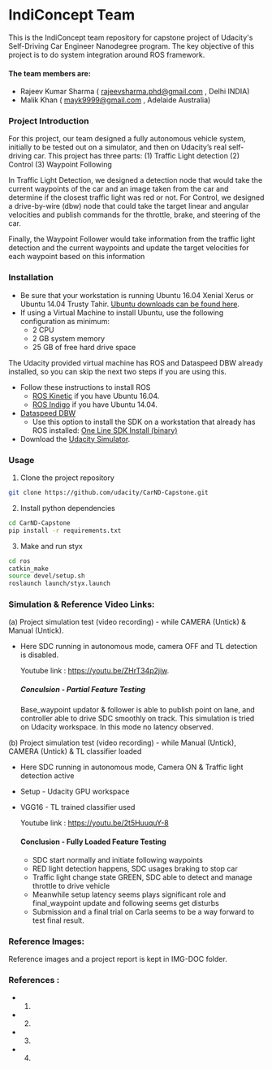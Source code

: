 # IndiConcept Team

This is the IndiConcept team repository for capstone project of Udacity's Self-Driving Car Engineer Nanodegree program. The key objective of this project is to do system integration around ROS framework. 

#### The team members are:

 * Rajeev Kumar Sharma ( rajeevsharma.phd@gmail.com , Delhi INDIA)
 * Malik Khan ( mayk9999@gmail.com , Adelaide Australia)
 
### Project Introduction
For this project, our team designed a fully autonomous vehicle system, initially to be tested out on a simulator, and then on Udacity’s real self-driving car. This project has three parts: 
(1) Traffic Light detection 
(2) Control 
(3) Waypoint Following

In Traffic Light Detection, we designed a detection node that would take the current waypoints of the car and an image taken from the car and determine if the closest traffic light was red or not. For Control, we designed a drive-by-wire (dbw) node that could take the target linear and angular velocities and publish commands for the throttle, brake, and steering of the car. 

Finally, the Waypoint Follower would take information from the traffic light detection and the current waypoints and update the target velocities for each waypoint based on this information

### Installation 
* Be sure that your workstation is running Ubuntu 16.04 Xenial Xerus or Ubuntu 14.04 Trusty Tahir. [Ubuntu downloads can be found here](https://www.ubuntu.com/download/desktop).
* If using a Virtual Machine to install Ubuntu, use the following configuration as minimum:
  * 2 CPU
  * 2 GB system memory
  * 25 GB of free hard drive space

The Udacity provided virtual machine has ROS and Dataspeed DBW already installed, so you can skip the next two steps if you are using this.

* Follow these instructions to install ROS
  * [ROS Kinetic](http://wiki.ros.org/kinetic/Installation/Ubuntu) if you have Ubuntu 16.04.
  * [ROS Indigo](http://wiki.ros.org/indigo/Installation/Ubuntu) if you have Ubuntu 14.04.
* [Dataspeed DBW](https://bitbucket.org/DataspeedInc/dbw_mkz_ros)
  * Use this option to install the SDK on a workstation that already has ROS installed: [One Line SDK Install (binary)](https://bitbucket.org/DataspeedInc/dbw_mkz_ros/src/81e63fcc335d7b64139d7482017d6a97b405e250/ROS_SETUP.md?fileviewer=file-view-default)
* Download the [Udacity Simulator](https://github.com/udacity/CarND-Capstone/releases/tag/v1.2).

### Usage
1. Clone the project repository
```bash
git clone https://github.com/udacity/CarND-Capstone.git
```
2. Install python dependencies
```bash
cd CarND-Capstone
pip install -r requirements.txt
```
3. Make and run styx
```bash
cd ros
catkin_make
source devel/setup.sh
roslaunch launch/styx.launch
```

### Simulation & Reference Video Links: 
(a) Project simulation test (video recording) - while CAMERA (Untick) & Manual (Untick). 
* Here SDC running in autonomous mode, camera OFF and TL detection is disabled. 

    Youtube link :  https://youtu.be/ZHrT34p2jiw.
    
    ##### Conculsion - Partial Feature Testing 
    Base_waypoint updator & follower is able to publish point on lane, and controller able to drive SDC smoothly on track. This simulation is tried on Udacity workspace. In this mode no latency observed. 
   
(b) Project simulation test (video recording) - while Manual (Untick), CAMERA (Untick) & TL classifier loaded
* Here SDC running in autonomous mode, Camera ON & Traffic light detection active
* Setup - Udacity GPU workspace 
* VGG16 - TL trained classifier used

    Youtube link : https://youtu.be/2t5HuuquY-8
    
    #### Conclusion - Fully Loaded Feature Testing
    * SDC start normally and initiate following waypoints
    * RED light detection happens, SDC usages braking to stop car
    * Traffic light change state GREEN, SDC able to detect and manage throttle to drive vehicle
    * Meanwhile setup latency seems plays significant role and final_waypoint update and following seems get disturbs
    * Submission and a final trial on Carla seems to be a way forward to test final result.

### Reference Images: 
Reference images and a project report is kept in IMG-DOC folder.

### References :
* 1. 
* 2. 
* 3. 
* 4. 
